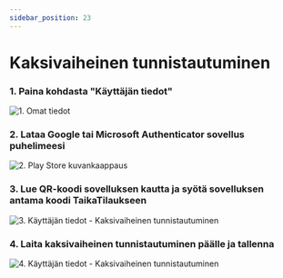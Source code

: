 ```yaml
---
sidebar_position: 23
---
```


# Kaksivaiheinen tunnistautuminen

### 1. Paina kohdasta "Käyttäjän tiedot"

![1. Omat tiedot](/img/pikaohjeet/authenticator.png)

### 2. Lataa Google tai Microsoft Authenticator sovellus puhelimeesi

![2. Play Store kuvankaappaus](/img/pikaohjeet/authenticator2.jpg)

### 3. Lue QR-koodi sovelluksen kautta ja syötä sovelluksen antama koodi TaikaTilaukseen

![3. Käyttäjän tiedot - Kaksivaiheinen tunnistautuminen](/img/pikaohjeet/authenticator3.png)

### 4. Laita kaksivaiheinen tunnistautuminen päälle ja tallenna

![4. Käyttäjän tiedot - Kaksivaiheinen tunnistautuminen](/img/pikaohjeet/authenticator4.png)

